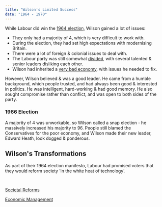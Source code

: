 ```yaml
---
title: "Wilson's Limited Success"
date: "1964 - 1970"
---
```


While Labour did win the [1964 election](/history/britain/64-election), Wilson gained a lot of issues:

- They only had a majority of 4, which is very difficult to work with.
- During the election, they had set high expectations with modernising Britain.
- There were a lot of foreign & colonial issues to deal with.
- The Labour party was still somewhat [divided](/history/britain/51-64-conservatives-labour), with several talented & senior leaders disliking each other.
- Wilson had inherited a [very bad economy](/history/britain/51-64-conservatives-domination#economy), with issues he needed to fix.

However, Wilson believed & was a good leader. He came from a humble background, which people trusted, and had always been good & interested in politics. He was intelligent, hard-working & had good memory. He also sought compromise rather than conflict, and was open to both sides of the party.

### 1966 Election

A majority of 4 was unworkable, so Wilson called a snap election - he massively increased his majority to 96. People still blamed the Conservatives for the poor economy, and Wilson made their new leader, Edward Heath, look dogged & ponderous.

## Wilson's Transformations

As part of their 1964 election manifesto, Labour had promised voters that they would reform society 'in the white heat of technology'.

<br />

<div class="dual">

<div class="note-biglink">

[Societal Reforms](/history/britain/64-70-labour-society)

</div>

<div class="note-biglink">

[Economic Management](/history/britain/64-70-labour-economy)

</div>

</div>